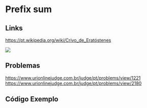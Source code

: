 # Prefix sum



## Links

https://pt.wikipedia.org/wiki/Crivo_de_Eratóstenes

![](https://upload.wikimedia.org/wikipedia/commons/8/8c/New_Animation_Sieve_of_Eratosthenes.gif)

## Problemas

https://www.urionlinejudge.com.br/judge/pt/problems/view/1221<br>
https://www.urionlinejudge.com.br/judge/pt/problems/view/2180

## Código Exemplo
```c

```
